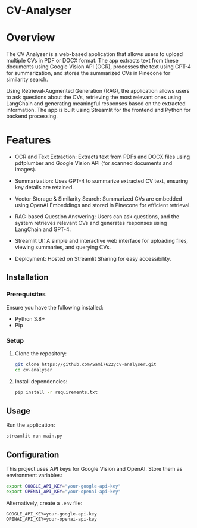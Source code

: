 # CV-Analyser
# Overview

The CV Analyser is a web-based application that allows users to upload multiple CVs in PDF or DOCX format. The app extracts text from these documents using Google Vision API (OCR), processes the text using GPT-4 for summarization, and stores the summarized CVs in Pinecone for similarity search.

Using Retrieval-Augmented Generation (RAG), the application allows users to ask questions about the CVs, retrieving the most relevant ones using LangChain and generating meaningful responses based on the extracted information. The app is built using Streamlit for the frontend and Python for backend processing.

# Features

- OCR and Text Extraction: Extracts text from PDFs and DOCX files using pdfplumber and Google Vision API (for scanned documents and images).

- Summarization: Uses GPT-4 to summarize extracted CV text, ensuring key details are retained.

- Vector Storage & Similarity Search: Summarized CVs are embedded using OpenAI Embeddings and stored in Pinecone for efficient retrieval.

- RAG-based Question Answering: Users can ask questions, and the system retrieves relevant CVs and generates responses using LangChain and GPT-4.

- Streamlit UI: A simple and interactive web interface for uploading files, viewing summaries, and querying CVs.

- Deployment: Hosted on Streamlit Sharing for easy accessibility.

## Installation
### Prerequisites
Ensure you have the following installed:
- Python 3.8+
- Pip

### Setup
1. Clone the repository:
   ```bash
   git clone https://github.com/Sami7622/cv-analyser.git
   cd cv-analyser
   ```
2. Install dependencies:
   ```bash
   pip install -r requirements.txt
   ```

## Usage
Run the application:
```bash
streamlit run main.py
```


## Configuration
This project uses API keys for Google Vision and OpenAI. Store them as environment variables:
```bash
export GOOGLE_API_KEY="your-google-api-key"
export OPENAI_API_KEY="your-openai-api-key"
```

Alternatively, create a `.env` file:
```env
GOOGLE_API_KEY=your-google-api-key
OPENAI_API_KEY=your-openai-api-key
```


